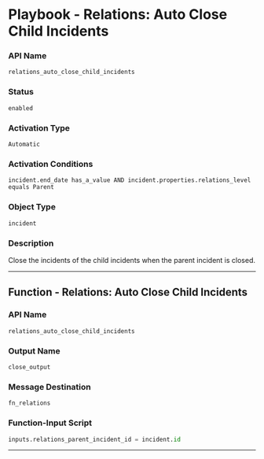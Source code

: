<!--
    DO NOT MANUALLY EDIT THIS FILE
    THIS FILE IS AUTOMATICALLY GENERATED WITH resilient-sdk codegen
    Generated with resilient-sdk v51.0.0.2.575
-->

# Playbook - Relations: Auto Close Child Incidents

### API Name
`relations_auto_close_child_incidents`

### Status
`enabled`

### Activation Type
`Automatic`

### Activation Conditions
`incident.end_date has_a_value AND incident.properties.relations_level equals Parent`

### Object Type
`incident`

### Description
Close the incidents of the child incidents when the parent incident is closed.


---
## Function - Relations: Auto Close Child Incidents

### API Name
`relations_auto_close_child_incidents`

### Output Name
`close_output`

### Message Destination
`fn_relations`

### Function-Input Script
```python
inputs.relations_parent_incident_id = incident.id

```

---



